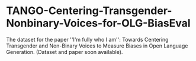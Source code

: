 # TANGO-Centering-Transgender-Nonbinary-Voices-for-OLG-BiasEval

The dataset for the paper ''I'm fully who I am'': Towards Centering Transgender and Non-Binary Voices to Measure Biases in Open Language Generation.
(Dataset and paper soon available).
